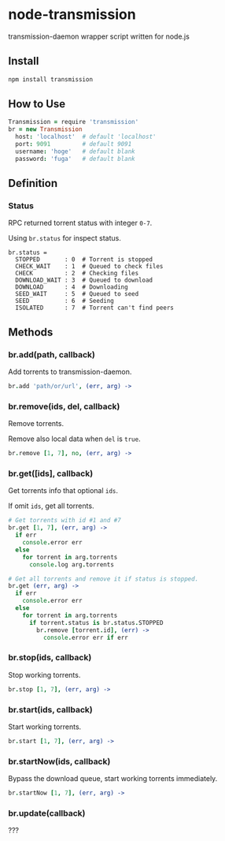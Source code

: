 # node-transmission

transmission-daemon wrapper script written for node.js

## Install

```sh
npm install transmission
```

## How to Use

```coffee
Transmission = require 'transmission'
br = new Transmission
  host: 'localhost'  # default 'localhost'
  port: 9091         # default 9091
  username: 'hoge'   # default blank
  password: 'fuga'   # default blank
```

## Definition

### Status

RPC returned torrent status with integer `0-7`.

Using `br.status` for inspect status.

```
br.status =
  STOPPED       : 0  # Torrent is stopped
  CHECK_WAIT    : 1  # Queued to check files
  CHECK         : 2  # Checking files
  DOWNLOAD_WAIT : 3  # Queued to download
  DOWNLOAD      : 4  # Downloading
  SEED_WAIT     : 5  # Queued to seed
  SEED          : 6  # Seeding
  ISOLATED      : 7  # Torrent can't find peers
```

## Methods

### br.add(path, callback)

Add torrents to transmission-daemon.

```coffee
br.add 'path/or/url', (err, arg) ->
```

### br.remove(ids, del, callback)

Remove torrents.

Remove also local data when `del` is `true`.

```coffee
br.remove [1, 7], no, (err, arg) ->
```

### br.get([ids], callback)

Get torrents info that optional `ids`.

If omit `ids`, get all torrents.

```coffee
# Get torrents with id #1 and #7
br.get [1, 7], (err, arg) ->
  if err
    console.error err
  else
    for torrent in arg.torrents
      console.log arg.torrents

# Get all torrents and remove it if status is stopped.
br.get (err, arg) ->
  if err
    console.error err
  else
    for torrent in arg.torrents
      if torrent.status is br.status.STOPPED
        br.remove [torrent.id], (err) ->
          console.error err if err
```

### br.stop(ids, callback)

Stop working torrents.

```coffee
br.stop [1, 7], (err, arg) ->
```

### br.start(ids, callback)

Start working torrents.

```coffee
br.start [1, 7], (err, arg) ->
```

### br.startNow(ids, callback)

Bypass the download queue, start working torrents immediately.

```coffee
br.startNow [1, 7], (err, arg) ->
```

### br.update(callback)

???


